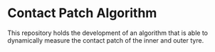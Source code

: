 # Contact Patch Algorithm
This repository holds the development of an algorithm that is able to dynamically measure the contact patch of the inner and outer tyre.
